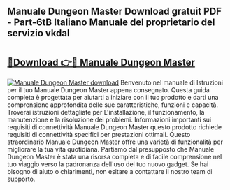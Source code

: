 ## Manuale Dungeon Master Download gratuit PDF - Part-6tB Italiano Manuale del proprietario del servizio vkdal

# <h2><a href="http://dffxtj.blite.top/?on=Manuale+Dungeon+Master">🔗Download 👉🔴 Manuale Dungeon Master</a></h2>

[![Manuale Dungeon Master download](https://i.imgur.com/lujVjoI.png)](http://dffxtj.blite.top/?on=Manuale+Dungeon+Master)
Benvenuto nel manuale di Istruzioni per il tuo Manuale Dungeon Master appena consegnato. Questa guida completa è progettata per aiutarti a iniziare con il tuo prodotto e darti una comprensione approfondita delle sue caratteristiche, funzioni e capacità. Troverai istruzioni dettagliate per L'installazione, il funzionamento, la manutenzione e la risoluzione dei problemi. Informazioni importanti sui requisiti di connettività Manuale Dungeon Master questo prodotto richiede requisiti di connettività specifici per prestazioni ottimali. Questo straordinario Manuale Dungeon Master offre una varietà di funzionalità per migliorare la tua vita quotidiana. Partiamo dal presupposto che Manuale Dungeon Master è stata una risorsa completa e di facile comprensione nel tuo viaggio verso la padronanza dell'uso del tuo nuovo gadget. Se hai bisogno di aiuto o chiarimenti, non esitare a contattare il nostro team di supporto.
